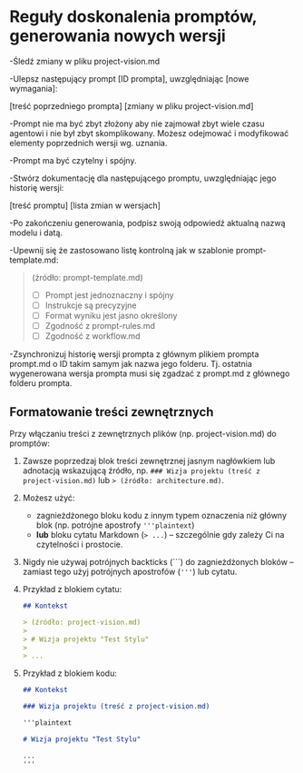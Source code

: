 # Reguły doskonalenia promptów, generowania nowych wersji

-Śledź zmiany w pliku project-vision.md

-Ulepsz następujący prompt [ID prompta], uwzględniając [nowe wymagania]:

[treść poprzedniego prompta]
[zmiany w pliku project-vision.md]

-Prompt nie ma być zbyt złożony aby nie zajmował zbyt wiele czasu agentowi i nie był zbyt skomplikowany. Możesz odejmować i modyfikować elementy poprzednich wersji wg. uznania.

-Prompt ma być czytelny i spójny.

-Stwórz dokumentację dla następującego promptu, uwzględniając jego historię wersji:

[treść promptu]
[lista zmian w wersjach]

-Po zakończeniu generowania, podpisz swoją odpowiedź aktualną nazwą modelu i datą.

-Upewnij się że zastosowano listę kontrolną jak w szablonie prompt-template.md:

> (źródło: prompt-template.md)
>
> - [ ] Prompt jest jednoznaczny i spójny
> - [ ] Instrukcje są precyzyjne
> - [ ] Format wyniku jest jasno określony
> - [ ] Zgodność z prompt-rules.md
> - [ ] Zgodność z workflow.md

-Zsynchronizuj historię wersji prompta z głównym plikiem prompta prompt.md o ID takim samym jak nazwa jego folderu. Tj. ostatnia wygenerowana wersja prompta musi się zgadzać z prompt.md z głównego folderu prompta.

## Formatowanie treści zewnętrznych

Przy włączaniu treści z zewnętrznych plików (np. project-vision.md) do promptów:

1. Zawsze poprzedzaj blok treści zewnętrznej jasnym nagłówkiem lub adnotacją wskazującą źródło, np. `### Wizja projektu (treść z project-vision.md)` lub `> (źródło: architecture.md)`.
2. Możesz użyć:
   - zagnieżdżonego bloku kodu z innym typem oznaczenia niż główny blok (np. potrójne apostrofy `'''plaintext`)
   - **lub** bloku cytatu Markdown (`> ...`) – szczególnie gdy zależy Ci na czytelności i prostocie.
3. Nigdy nie używaj potrójnych backticks (```) do zagnieżdżonych bloków – zamiast tego użyj potrójnych apostrofów (`'''`) lub cytatu.
4. Przykład z blokiem cytatu:

   ```markdown
   ## Kontekst

   > (źródło: project-vision.md)
   >
   > # Wizja projektu "Test Stylu"
   >
   > ...
   ```

5. Przykład z blokiem kodu:

   ```markdown
   ## Kontekst

   ### Wizja projektu (treść z project-vision.md)

   '''plaintext

   # Wizja projektu "Test Stylu"

   ...
   '''
   ```

